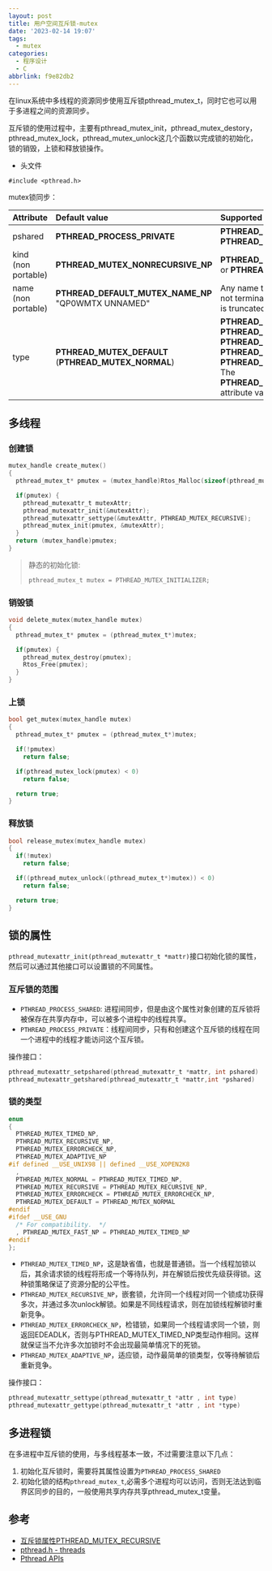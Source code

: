 ```yaml
---
layout: post
title: 用户空间互斥锁-mutex
date: '2023-02-14 19:07'
tags:
  - mutex
categories:
  - 程序设计
  - C
abbrlink: f9e82db2
---
```


在linux系统中多线程的资源同步使用互斥锁pthread_mutex_t，同时它也可以用于多进程之间的资源同步。

互斥锁的使用过程中，主要有pthread_mutex_init，pthread_mutex_destory，pthread_mutex_lock，pthread_mutex_unlock这几个函数以完成锁的初始化，锁的销毁，上锁和释放锁操作。

<!--more-->

- 头文件

```
#include <pthread.h>
```

mutex锁同步：

| Attribute           | Default value                                        | Supported values                                             |
| :------------------ | :--------------------------------------------------- | :----------------------------------------------------------- |
| pshared             | **PTHREAD_PROCESS_PRIVATE**                          | **PTHREAD_PROCESS_PRIVATE or PTHREAD_PROCESS_SHARED**        |
| kind (non portable) | **PTHREAD_MUTEX_NONRECURSIVE_NP**                    | **PTHREAD_MUTEX_NONRECURSIVE_NP** or **PTHREAD_MUTEX_RECURSIVE_NP** |
| name (non portable) | **PTHREAD_DEFAULT_MUTEX_NAME_NP** "QP0WMTX UNNAMED"  | Any name that is 15 characters or less. If not terminated by a null character, name is truncated to 15 characters. |
| type                | **PTHREAD_MUTEX_DEFAULT** (**PTHREAD_MUTEX_NORMAL**) | **PTHREAD_MUTEX_DEFAULT** or **PTHREAD_MUTEX_NORMAL** or **PTHREAD_MUTEX_RECURSIVE** or **PTHREAD_MUTEX_ERRORCHECK** or **PTHREAD_MUTEX_OWNERTERM_NP**  The **PTHREAD_MUTEX_OWNERTERM_NP** attribute value is non portable. |



## 多线程

### 创建锁

``` C
mutex_handle create_mutex()
{
  pthread_mutex_t* pmutex = (mutex_handle)Rtos_Malloc(sizeof(pthread_mutex_t));

  if(pmutex) {
    pthread_mutexattr_t mutexAttr;
    pthread_mutexattr_init(&mutexAttr);
    pthread_mutexattr_settype(&mutexAttr, PTHREAD_MUTEX_RECURSIVE);
    pthread_mutex_init(pmutex, &mutexAttr);
  }
  return (mutex_handle)pmutex;
}
```

> 静态的初始化锁:
>
> ``` C
> pthread_mutex_t mutex = PTHREAD_MUTEX_INITIALIZER;
> ```


### 销毁锁

``` C
void delete_mutex(mutex_handle mutex)
{
  pthread_mutex_t* pmutex = (pthread_mutex_t*)mutex;

  if(pmutex) {
    pthread_mutex_destroy(pmutex);
    Rtos_Free(pmutex);
  }
}

```

### 上锁

``` C
bool get_mutex(mutex_handle mutex)
{
  pthread_mutex_t* pmutex = (pthread_mutex_t*)mutex;

  if(!pmutex)
    return false;

  if(pthread_mutex_lock(pmutex) < 0)
    return false;

  return true;
}
```

### 释放锁

``` C
bool release_mutex(mutex_handle mutex)
{
  if(!mutex)
    return false;

  if((pthread_mutex_unlock((pthread_mutex_t*)mutex)) < 0)
    return false;

  return true;
}
```

## 锁的属性

`pthread_mutexattr_init(pthread_mutexattr_t *mattr)`接口初始化锁的属性，然后可以通过其他接口可以设置锁的不同属性。

### 互斥锁的范围

- `PTHREAD_PROCESS_SHARED`: 进程间同步，但是由这个属性对象创建的互斥锁将被保存在共享内存中，可以被多个进程中的线程共享。
- `PTHREAD_PROCESS_PRIVATE`：线程间同步，只有和创建这个互斥锁的线程在同一个进程中的线程才能访问这个互斥锁。

操作接口：
``` C
pthread_mutexattr_setpshared(pthread_mutexattr_t *mattr, int pshared)
pthread_mutexattr_getshared(pthread_mutexattr_t *mattr,int *pshared)
```

### 锁的类型

``` C
enum
{
  PTHREAD_MUTEX_TIMED_NP,
  PTHREAD_MUTEX_RECURSIVE_NP,
  PTHREAD_MUTEX_ERRORCHECK_NP,
  PTHREAD_MUTEX_ADAPTIVE_NP
#if defined __USE_UNIX98 || defined __USE_XOPEN2K8
  ,
  PTHREAD_MUTEX_NORMAL = PTHREAD_MUTEX_TIMED_NP,
  PTHREAD_MUTEX_RECURSIVE = PTHREAD_MUTEX_RECURSIVE_NP,
  PTHREAD_MUTEX_ERRORCHECK = PTHREAD_MUTEX_ERRORCHECK_NP,
  PTHREAD_MUTEX_DEFAULT = PTHREAD_MUTEX_NORMAL
#endif
#ifdef __USE_GNU
  /* For compatibility.  */
  , PTHREAD_MUTEX_FAST_NP = PTHREAD_MUTEX_TIMED_NP
#endif
};
```

- `PTHREAD_MUTEX_TIMED_NP`，这是缺省值，也就是普通锁。当一个线程加锁以后，其余请求锁的线程将形成一个等待队列，并在解锁后按优先级获得锁。这种锁策略保证了资源分配的公平性。
- `PTHREAD_MUTEX_RECURSIVE_NP`，嵌套锁，允许同一个线程对同一个锁成功获得多次，并通过多次unlock解锁。如果是不同线程请求，则在加锁线程解锁时重新竞争。
- `PTHREAD_MUTEX_ERRORCHECK_NP`，检错锁，如果同一个线程请求同一个锁，则返回EDEADLK，否则与PTHREAD_MUTEX_TIMED_NP类型动作相同。这样就保证当不允许多次加锁时不会出现最简单情况下的死锁。
- `PTHREAD_MUTEX_ADAPTIVE_NP`，适应锁，动作最简单的锁类型，仅等待解锁后重新竞争。

操作接口：
``` C
pthread_mutexattr_settype(pthread_mutexattr_t *attr , int type)
pthread_mutexattr_gettype(pthread_mutexattr_t *attr , int *type)
```

## 多进程锁

在多进程中互斥锁的使用，与多线程基本一致，不过需要注意以下几点：

1. 初始化互斥锁时，需要将其属性设置为`PTHREAD_PROCESS_SHARED`
2. 初始化锁的结构`pthread_mutex_t`,必需多个进程均可以访问，否则无法达到临界区同步的目的，一般使用共享内存共享pthread_mutex_t变量。


## 参考

- [互斥锁属性PTHREAD_MUTEX_RECURSIVE](https://blog.csdn.net/kingmax26/article/details/5338065)
- [pthread.h - threads](https://pubs.opengroup.org/onlinepubs/7908799/xsh/pthread.h.html)
- [Pthread APIs](https://www.ibm.com/docs/en/i/7.2?topic=category-pthread-apis)
